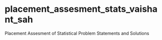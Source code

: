 # placement_assesment_stats_vaishant_sah
Placement Assesment of Statistical Problem Statements and Solutions
